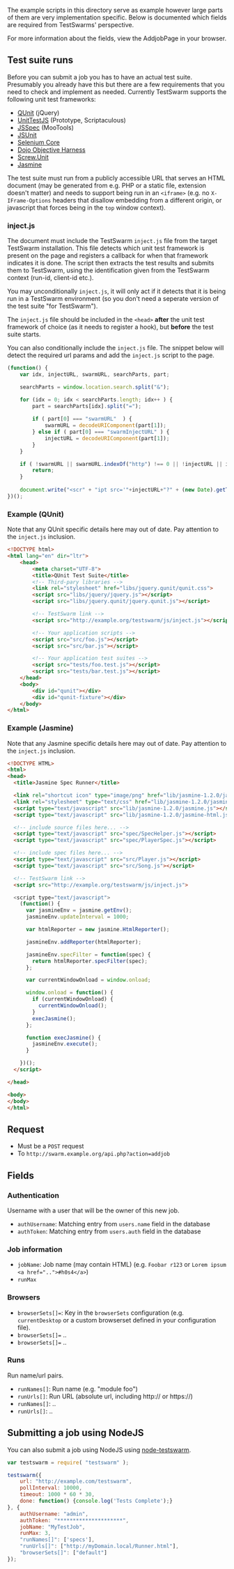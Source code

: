 The example scripts in this directory serve as example however large parts of
them are very implementation specific. Below is documented which fields are required
from TestSwarms' perspective.

For more information about the fields, view the AddjobPage in your browser.

## Test suite runs

Before you can submit a job you has to have an actual test suite. Presumably you already have this but there are a few requirements that you need to check and implement as needed. Currently TestSwarm supports the following unit test frameworks:

* [QUnit](http://qunitjs.com/) (jQuery)
* [UnitTestJS](http://github.com/tobie/unittest_js) (Prototype, Scriptaculous)
* [JSSpec](https://code.google.com/p/jsspec/) (MooTools)
* [JSUnit](http://www.jsunit.net/)
* [Selenium Core](http://seleniumhq.org/projects/core/)
* [Dojo Objective Harness](http://docs.dojocampus.org/quickstart/doh)
* [Screw.Unit](https://github.com/nathansobo/screw-unit)
* [Jasmine](http://pivotal.github.com/jasmine/)

The test suite must run from a publicly accessible URL that serves an HTML document (may be generated from e.g. PHP or a static file, extension doesn't matter) and needs to support being run in an `<iframe>` (e.g. no `X-IFrame-Options` headers that disallow embedding from a different origin, or javascript that forces being in the `top` window context).

### inject.js

The document must include the TestSwarm `inject.js` file from the target TestSwarm installation. This file detects which unit test framework is present on the page and registers a callback for when that framework indicates it is done. The script then extracts the test results and submits them to TestSwarm, using the identification given from the TestSwarm context (run-id, client-id etc.).

You may unconditionally `inject.js`, it will only act if it detects that it is being run in a TestSwarm environment (so you don't need a seperate version of the test suite "for TestSwarm").

The `inject.js` file should be included in the `<head>` **after** the unit test framework of choice (as it needs to register a hook), but **before** the test suite starts.

You can also conditionally include the `inject.js` file. The snippet below will detect the required url params and add the `inject.js` script to the page.  

```javascript
(function() {
	var idx, injectURL, swarmURL, searchParts, part;

	searchParts = window.location.search.split("&");

	for (idx = 0; idx < searchParts.length; idx++ ) {
		part = searchParts[idx].split("=");
		
		if ( part[0] === "swarmURL"  ) {
			swarmURL = decodeURIComponent(part[1]);
		} else if ( part[0] === "swarmInjectURL" ) {
			injectURL = decodeURIComponent(part[1]);
		}
	}

	if ( !swarmURL || swarmURL.indexOf("http") !== 0 || !injectURL || injectURL.indexOf("http") !== 0) {
		return;
	}
	
	document.write("<scr" + "ipt src='"+injectURL+"?" + (new Date).getTime() + "'></scr" + "ipt>");
})();
```

### Example (QUnit)

Note that any QUnit specific details here may out of date. Pay attention to the `inject.js` inclusion.

```html
<!DOCTYPE html>
<html lang="en" dir="ltr">
	<head>
		<meta charset="UTF-8">
		<title>QUnit Test Suite</title>
		<!-- Third-pary libraries -->
		<link rel="stylesheet" href="libs/jquery.qunit/qunit.css">
		<script src="libs/jquery/jquery.js"></script>
		<script src="libs/jquery.qunit/jquery.qunit.js"></script>

		<!-- TestSwarm link -->
		<script src="http://example.org/testswarm/js/inject.js"></script>

		<!-- Your application scripts -->
		<script src="src/foo.js"></script>
		<script src="src/bar.js"></script>

		<!-- Your application test suites -->
		<script src="tests/foo.test.js"></script>
		<script src="tests/bar.test.js"></script>
	</head>
	<body>
		<div id="qunit"></div>
		<div id="qunit-fixture"></div>
	</body>
</html>
```

### Example (Jasmine)

Note that any Jasmine specific details here may out of date. Pay attention to the `inject.js` inclusion.

```html
<!DOCTYPE HTML>
<html>
<head>
  <title>Jasmine Spec Runner</title>

  <link rel="shortcut icon" type="image/png" href="lib/jasmine-1.2.0/jasmine_favicon.png">
  <link rel="stylesheet" type="text/css" href="lib/jasmine-1.2.0/jasmine.css">
  <script type="text/javascript" src="lib/jasmine-1.2.0/jasmine.js"></script>
  <script type="text/javascript" src="lib/jasmine-1.2.0/jasmine-html.js"></script>

  <!-- include source files here... -->
  <script type="text/javascript" src="spec/SpecHelper.js"></script>
  <script type="text/javascript" src="spec/PlayerSpec.js"></script>

  <!-- include spec files here... -->
  <script type="text/javascript" src="src/Player.js"></script>
  <script type="text/javascript" src="src/Song.js"></script>

  <!-- TestSwarm link --> 
  <script src="http://example.org/testswarm/js/inject.js">

  <script type="text/javascript">
    (function() {
      var jasmineEnv = jasmine.getEnv();
      jasmineEnv.updateInterval = 1000;

      var htmlReporter = new jasmine.HtmlReporter();

      jasmineEnv.addReporter(htmlReporter);

      jasmineEnv.specFilter = function(spec) {
        return htmlReporter.specFilter(spec);
      };

      var currentWindowOnload = window.onload;

      window.onload = function() {
        if (currentWindowOnload) {
          currentWindowOnload();
        }
        execJasmine();
      };

      function execJasmine() {
        jasmineEnv.execute();
      }

    })();
  </script>

</head>

<body>
</body>
</html>
```

## Request

* Must be a `POST` request
* To `http://swarm.example.org/api.php?action=addjob`

## Fields

### Authentication

Username with a user that will be the owner of this new job.

* `authUsername`: Matching entry from `users.name` field in the database 
* `authToken`: Matching entry from `users.auth` field in the database

### Job information

* `jobName`: Job name (may contain HTML) (e.g. `Foobar r123` or `Lorem ipsum <a href="..">#h0s4</a>`)
* `runMax`

### Browsers

* `browserSets[]=`: Key in the `browserSets` configuration (e.g. `currentDesktop` or a custom browserset defined in your configuration file).
* `browserSets[]=` ..
* `browserSets[]=` ..

### Runs

Run name/url pairs.

* `runNames[]`: Run name (e.g. "module foo")
* `runUrls[]`: Run URL (absolute url, including http:// or https://)
* `runNames[]`: ..
* `runUrls[]`: ..

## Submitting a job using NodeJS

You can also submit a job using NodeJS using [node-testswarm](https://github.com/jzaefferer/node-testswarm/).

```javascript
var testswarm = require( "testswarm" );

testswarm({
	url: "http://example.com/testswarm",
	pollInterval: 10000,
	timeout: 1000 * 60 * 30,
	done: function() {console.log('Tests Complete');}
}, {
	authUsername: "admin",
	authToken: "*********************",
	jobName: "MyTestJob",
	runMax: 3,
	"runNames[]": ['specs'],
	"runUrls[]": ["http://myDomain.local/Runner.html"],
	"browserSets[]": ["default"]
});
```
